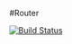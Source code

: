 #Router

[![Build Status](https://magnum.travis-ci.com/intel-js/router.svg?token=hzGqycZtv9Mqr57r2G57)](https://magnum.travis-ci.com/intel-js/router)
